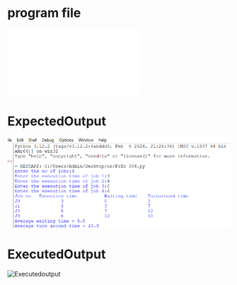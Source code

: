 # program file
![program file](Fcfs_504.py)

# ExpectedOutput
![Expectedoutput](Exceptedoutput.png)

# ExecutedOutput
![Executedoutput](Executedoutput.png)
